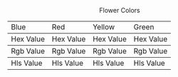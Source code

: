 <table>
 <p style="text-align:center">Flower Colors</p>
  
 <tr>
             <td>Blue</td>
            <td>Red</td>
            <td>Yellow</td>
            <td>Green</td>
        </tr>
</thread>
<tbody>
        <td>Hex Value</td>
        <td>Hex Value</td>
        <td>Hex Value</td>
        <td>Hex Value</td>
    </tr>
<tbody>
        <td>Rgb Value</td>
        <td>Rgb Value</td>
        <td>Rgb Value</td>
        <td>Rgb Value</td>
    </tr>
<tbody>
        <td>Hls Value</td>
        <td>Hls Value</td>
        <td>Hls Value</td>
        <td>Hls Value</td>
    </tr>

</tbody> 
